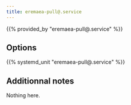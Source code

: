 ```yaml
---
title: eremaea-pull@.service
---
```


{{% provided_by "eremaea-pull@.service" %}}

## Options

{{% systemd_unit "eremaea-pull@.service" %}}

## Additionnal notes

Nothing here.